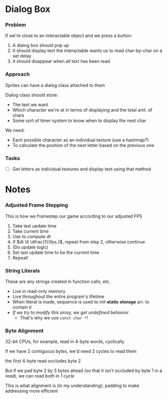# Dialog Box

### Problem

If we're close to an interactable object and we press a button:

1. A dialog box should pop up
2. It should display text the interactable wants us to read char-by-char on a set delay 
3. It should disappear when all text has been read

### Approach

Sprites can have a dialog class attached to them

Dialog class should store:

- The text we want
- Which character we're at in terms of displaying and the total amt. of chars
- Some sort of timer system to know when to display the next char

We need:

- Each possible character as an individual texture (use a hashmap?)
- To calculate the position of the next letter based on the previous one

### Tasks

- [ ] Get letters as individual textures and display text using that method

# Notes

### Adjusted Frame Stepping
This is how we framestep our game according to our adjusted FPS

1. Take last update time
2. Take current time
3. Use to compute $dt$ 
4. If $dt \lt \dfrac{1}{fps.}$, repeat from step 2, otherwise continue
5. (Do update logic) 
5. Set last update time to be the current time
6. Repeat!

### String Literals
These are any strings created in function calls, etc.

- Live in read-only memory
- Live throughout the entire program's lifetime
- When literal is made, sequence is used to init **static storage** arr. to contain it
- *If we try to modify this array, we get undefined behavior*
    - That's why we use `const char *`!

### Byte Alignment
32-bit CPUs, for example, read in 4-byte words, cyclically

If we have 2 contiguous bytes, we'd need 2 cycles to read them

the first 4-byte read occludes byte 2 

But if we pad byte 2 by 3 bytes ahead (so that it isn't occluded by byte 1 in a read), we can read *both* in *1 cycle*

This is what alignment is (in my understanding); padding to make addressing more efficient
